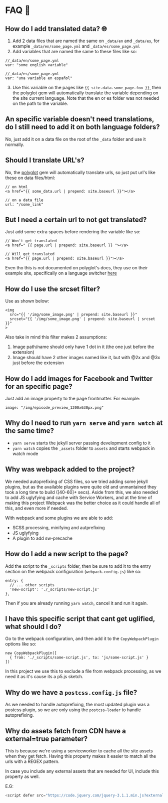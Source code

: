 # FAQ :thinking:

## How do I add translated data? :globe_with_meridians:

1. Add 2 data files that are named the same on `_data/en` and `_data/es`, for example `_data/en/some_page.yml` and `_data/es/some_page.yml`
2. Add variables that are named the same to these files like so:

```
//_data/en/some_page.yml
var: "some english variable"

//_data/es/some_page.yml
var: "una variable en español"
```

3. Use this variable on the pages like `{{ site.data.some_page.foo }}`, then the polyglot gem will automatically translate the variable depending on the site current language. Note that the en or es folder was not needed on the path to the variable.

## An specific variable doesn't need translations, do I still need to add it on both language folders?

No, just add it on a data file on the root of the `_data` folder and use it normally.

## Should I translate URL's?

No, the [polyglot] gem will automatically translate urls, so just put url's like
these on data files/html:

```
// on html
<a href="{{ some_data.url | prepend: site.baseurl }}"></a>

// on a data file
url: "/some_link"
```

## But I need a certain url to not get translated?

Just add some extra spaces before rendering the variable like so:

```
// Won't get translated
<a href=" {{ page.url | prepend: site.baseurl }} "></a>

// Will get translated
<a href="{{ page.url | prepend: site.baseurl }}"></a>
```

Even tho this is not documented on polyglot's docs, they use on their
example site, specifically on a language switcher
[here](https://github.com/untra/polyglot/blob/master/site/_includes/sidebar.html#L41)

## How do I use the srcset filter?

Use as shown below:

```
<img
  src="{{ '/img/some_image.png' | prepend: site.baseurl }}"
  srcset="{{ '/img/some_image.png' | prepend: site.baseurl | srcset }}"
>
```

Also take in mind this filter makes 2 assumptions:
1. Image path/name should only have 1 dot in it (the one just before the extension)
2. Image should have 2 other images named like it, but with @2x and @3x just before the extension

## How do I add images for Facebook and Twitter for an specific page?

Just add an image property to the page frontmatter. For example:

```
image: "/img/episode_preview_1200x630px.png"
```

## Why do I need to run `yarn serve` and `yarn watch` at the same time?

* `yarn serve` starts the jekyll server passing development config to it
* `yarn watch` copies the `_assets` folder to `assets` and starts webpack in watch mode

## Why was webpack added to the project?

We needed autoprefixing of CSS files, so we tried adding some jekyll plugins, but as the
available plugins were quite old and unmantained they took a long time to build ([40-60]+ secs).
Aside from this, we also needed to add JS uglyfying and cache with Service Workers, and at
the time of making this project Webpack was the better choice as it could handle all of this,
and even more if needed.

With webpack and some plugins we are able to add:
* SCSS processing, minifying and autprefixing
* JS uglyfying
* A plugin to add sw-precache

## How do I add a new script to the page?

Add the script to the `_scripts` folder, then be sure to add it to the entry section
on the webpack configuration (`webpack.config.js`) like so:

```
entry: {
  // ... other scripts
  'new-script': './_scripts/new-script.js'
},
```

Then if you are already running `yarn watch`, cancel it and run it again.

## I have this specific script that cant get uglified, what should I do?

Go to the webpack configuration, and then add it to the `CopyWebpackPlugin` options
like so:

```
new CopyWebpackPlugin([
  { from: './_scripts/some-script.js', to: 'js/some-script.js' }
])
```

In this project we use this to exclude a file from webpack processing, as we need it
as it's cause its a p5.js sketch.

## Why do we have a `postcss.config.js` file?

As we needed to handle autoprefixing, the most updated plugin was a postcss plugin,
so we are only using the `postcss-loader` to handle autoprefixing.

## Why do assets fetch from CDN have a external=true parameter?

This is because we're using a serviceworker to cache all the site assets when they get fetch. Having this property makes it easier to match all the urls with a REGEX pattern.

In case you include any external assets that are needed for UI, include this property as well.

E.G:

```javascript
<script defer src="https://code.jquery.com/jquery-3.1.1.min.js?external=true"></script>
```

[polyglot]: https://github.com/untra/polyglot
